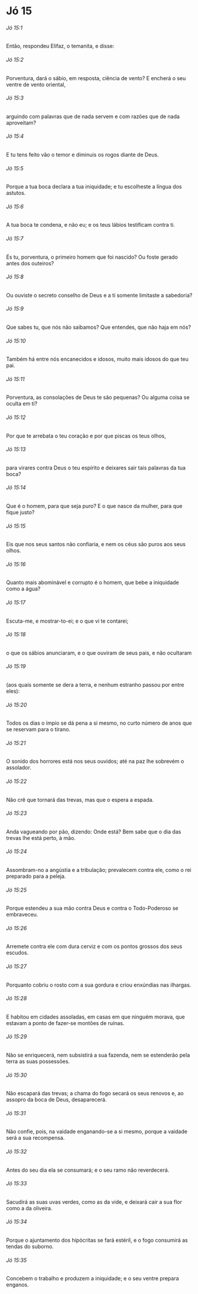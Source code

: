 # Jó 15

###### Jó 15:1

Então, respondeu Elifaz, o temanita, e disse:

###### Jó 15:2

Porventura, dará o sábio, em resposta, ciência de vento? E encherá o seu ventre de vento oriental,

###### Jó 15:3

arguindo com palavras que de nada servem e com razões que de nada aproveitam?

###### Jó 15:4

E tu tens feito vão o temor e diminuis os rogos diante de Deus.

###### Jó 15:5

Porque a tua boca declara a tua iniquidade; e tu escolheste a língua dos astutos.

###### Jó 15:6

A tua boca te condena, e não eu; e os teus lábios testificam contra ti.

###### Jó 15:7

És tu, porventura, o primeiro homem que foi nascido? Ou foste gerado antes dos outeiros?

###### Jó 15:8

Ou ouviste o secreto conselho de Deus e a ti somente limitaste a sabedoria?

###### Jó 15:9

Que sabes tu, que nós não saibamos? Que entendes, que não haja em nós?

###### Jó 15:10

Também há entre nós encanecidos e idosos, muito mais idosos do que teu pai.

###### Jó 15:11

Porventura, as consolações de Deus te são pequenas? Ou alguma coisa se oculta em ti?

###### Jó 15:12

Por que te arrebata o teu coração e por que piscas os teus olhos,

###### Jó 15:13

para virares contra Deus o teu espírito e deixares sair tais palavras da tua boca?

###### Jó 15:14

Que é o homem, para que seja puro? E o que nasce da mulher, para que fique justo?

###### Jó 15:15

Eis que nos seus santos não confiaria, e nem os céus são puros aos seus olhos.

###### Jó 15:16

Quanto mais abominável e corrupto é o homem, que bebe a iniquidade como a água?

###### Jó 15:17

Escuta-me, e mostrar-to-ei; e o que vi te contarei;

###### Jó 15:18

o que os sábios anunciaram, e o que ouviram de seus pais, e não ocultaram

###### Jó 15:19

(aos quais somente se dera a terra, e nenhum estranho passou por entre eles):

###### Jó 15:20

Todos os dias o ímpio se dá pena a si mesmo, no curto número de anos que se reservam para o tirano.

###### Jó 15:21

O sonido dos horrores está nos seus ouvidos; até na paz lhe sobrevém o assolador.

###### Jó 15:22

Não crê que tornará das trevas, mas que o espera a espada.

###### Jó 15:23

Anda vagueando por pão, dizendo: Onde está? Bem sabe que o dia das trevas lhe está perto, à mão.

###### Jó 15:24

Assombram-no a angústia e a tribulação; prevalecem contra ele, como o rei preparado para a peleja.

###### Jó 15:25

Porque estendeu a sua mão contra Deus e contra o Todo-Poderoso se embraveceu.

###### Jó 15:26

Arremete contra ele com dura cerviz e com os pontos grossos dos seus escudos.

###### Jó 15:27

Porquanto cobriu o rosto com a sua gordura e criou enxúndias nas ilhargas.

###### Jó 15:28

E habitou em cidades assoladas, em casas em que ninguém morava, que estavam a ponto de fazer-se montões de ruínas.

###### Jó 15:29

Não se enriquecerá, nem subsistirá a sua fazenda, nem se estenderão pela terra as suas possessões.

###### Jó 15:30

Não escapará das trevas; a chama do fogo secará os seus renovos e, ao assopro da boca de Deus, desaparecerá.

###### Jó 15:31

Não confie, pois, na vaidade enganando-se a si mesmo, porque a vaidade será a sua recompensa.

###### Jó 15:32

Antes do seu dia ela se consumará; e o seu ramo não reverdecerá.

###### Jó 15:33

Sacudirá as suas uvas verdes, como as da vide, e deixará cair a sua flor como a da oliveira.

###### Jó 15:34

Porque o ajuntamento dos hipócritas se fará estéril, e o fogo consumirá as tendas do suborno.

###### Jó 15:35

Concebem o trabalho e produzem a iniquidade; e o seu ventre prepara enganos.

